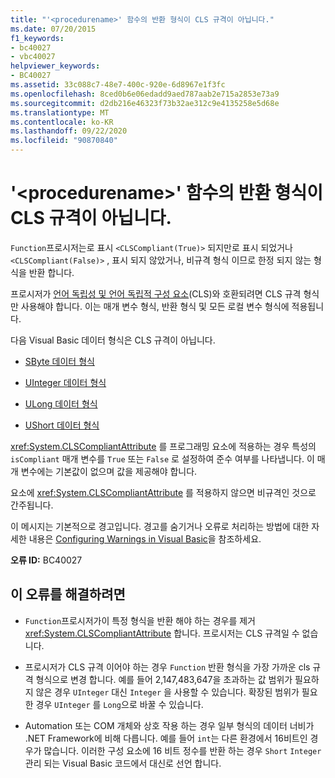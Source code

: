 ```yaml
---
title: "'<procedurename>' 함수의 반환 형식이 CLS 규격이 아닙니다."
ms.date: 07/20/2015
f1_keywords:
- bc40027
- vbc40027
helpviewer_keywords:
- BC40027
ms.assetid: 33c088c7-48e7-400c-920e-6d8967e1f3fc
ms.openlocfilehash: 8ced0b6e06edadd9aed787aab2e715a2853e73a9
ms.sourcegitcommit: d2db216e46323f73b32ae312c9e4135258e5d68e
ms.translationtype: MT
ms.contentlocale: ko-KR
ms.lasthandoff: 09/22/2020
ms.locfileid: "90870840"
---
```

# <a name="return-type-of-function-procedurename-is-not-cls-compliant"></a>'\<procedurename>' 함수의 반환 형식이 CLS 규격이 아닙니다.

`Function`프로시저는로 표시 `<CLSCompliant(True)>` 되지만로 표시 되었거나 `<CLSCompliant(False)>` , 표시 되지 않았거나, 비규격 형식 이므로 한정 되지 않는 형식을 반환 합니다.  
  
 프로시저가 [언어 독립성 및 언어 독립적 구성 요소](../../../standard/language-independence-and-language-independent-components.md)(CLS)와 호환되려면 CLS 규격 형식만 사용해야 합니다. 이는 매개 변수 형식, 반환 형식 및 모든 로컬 변수 형식에 적용됩니다.  
  
 다음 Visual Basic 데이터 형식은 CLS 규격이 아닙니다.  
  
- [SByte 데이터 형식](../data-types/sbyte-data-type.md)  
  
- [UInteger 데이터 형식](../data-types/uinteger-data-type.md)  
  
- [ULong 데이터 형식](../data-types/ulong-data-type.md)  
  
- [UShort 데이터 형식](../data-types/ushort-data-type.md)  
  
 <xref:System.CLSCompliantAttribute> 를 프로그래밍 요소에 적용하는 경우 특성의 `isCompliant` 매개 변수를 `True` 또는 `False` 로 설정하여 준수 여부를 나타냅니다. 이 매개 변수에는 기본값이 없으며 값을 제공해야 합니다.  
  
 요소에 <xref:System.CLSCompliantAttribute> 를 적용하지 않으면 비규격인 것으로 간주됩니다.  
  
 이 메시지는 기본적으로 경고입니다. 경고를 숨기거나 오류로 처리하는 방법에 대한 자세한 내용은 [Configuring Warnings in Visual Basic](/visualstudio/ide/configuring-warnings-in-visual-basic)을 참조하세요.  
  
 **오류 ID:** BC40027  
  
## <a name="to-correct-this-error"></a>이 오류를 해결하려면  
  
- `Function`프로시저가이 특정 형식을 반환 해야 하는 경우를 제거 <xref:System.CLSCompliantAttribute> 합니다. 프로시저는 CLS 규격일 수 없습니다.  
  
- 프로시저가 CLS 규격 이어야 하는 경우 `Function` 반환 형식을 가장 가까운 cls 규격 형식으로 변경 합니다. 예를 들어 2,147,483,647을 초과하는 값 범위가 필요하지 않은 경우 `UInteger` 대신 `Integer` 을 사용할 수 있습니다. 확장된 범위가 필요한 경우 `UInteger` 를 `Long`으로 바꿀 수 있습니다.  
  
- Automation 또는 COM 개체와 상호 작용 하는 경우 일부 형식의 데이터 너비가 .NET Framework에 비해 다릅니다. 예를 들어 `int`는 다른 환경에서 16비트인 경우가 많습니다. 이러한 구성 요소에 16 비트 정수를 반환 하는 경우 `Short` `Integer` 관리 되는 Visual Basic 코드에서 대신로 선언 합니다.
